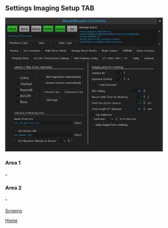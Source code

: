 ## Settings Imaging Setup TAB

<img src="../pics/tab_settings.png"/>

### Area 1

#### -

### Area 2

#### -

[Screens](11start00.md)

[Home](00home.md)